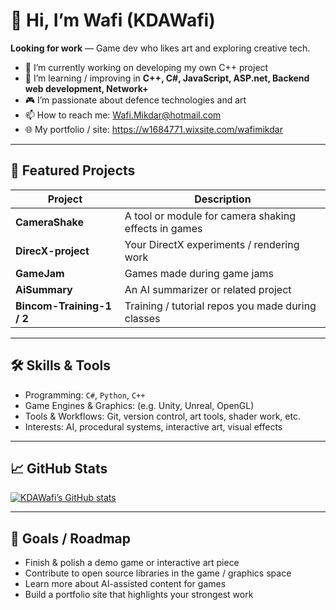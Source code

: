 # 👋 Hi, I’m Wafi (KDAWafi)

**Looking for work** — Game dev who likes art and exploring creative tech.

- 🔭 I’m currently working on developing my own C++ project
- 🌱 I’m learning / improving in **C++, C#, JavaScript, ASP.net, Backend web development, Network+**  
- 🎮 I’m passionate about defence technologies and art  
- 📫 How to reach me: Wafi.Mikdar@hotmail.com
- 🌐 My portfolio / site: https://w1684771.wixsite.com/wafimikdar  

---

## 💼 Featured Projects

| Project | Description |
|---|---|
| **CameraShake** | A tool or module for camera shaking effects in games |
| **DirecX-project** | Your DirectX experiments / rendering work |
| **GameJam** | Games made during game jams |
| **AiSummary** | An AI summarizer or related project |
| **Bincom-Training-1 / 2** | Training / tutorial repos you made during classes |

---

## 🛠️ Skills & Tools

- Programming: `C#`, `Python`, `C++`
- Game Engines & Graphics: (e.g. Unity, Unreal, OpenGL)  
- Tools & Workflows: Git, version control, art tools, shader work, etc.  
- Interests: AI, procedural systems, interactive art, visual effects  

---

## 📈 GitHub Stats

[![KDAWafi’s GitHub stats](https://github-readme-stats.vercel.app/api?username=KDAWafi&show_icons=true&theme=radical)](https://github.com/KDAWafi)

---

## 🎯 Goals / Roadmap

- Finish & polish a demo game or interactive art piece  
- Contribute to open source libraries in the game / graphics space  
- Learn more about AI-assisted content for games  
- Build a portfolio site that highlights your strongest work  
